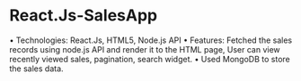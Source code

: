 # React.Js-SalesApp

•	Technologies: React.Js, HTML5, Node.js API
•	Features: Fetched the sales records using node.js API and render it to the HTML page, User can view recently viewed sales, pagination, search widget.
•	Used MongoDB to store the sales data.


